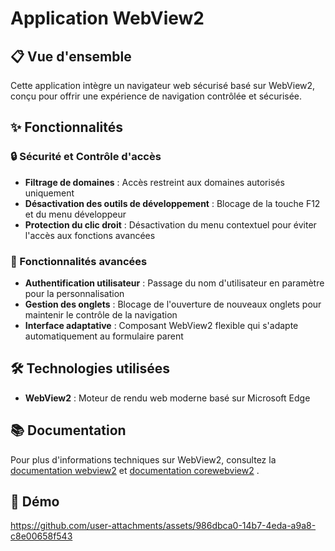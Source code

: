 # Application WebView2

## 📋 Vue d'ensemble

Cette application intègre un navigateur web sécurisé basé sur WebView2, conçu pour offrir une expérience de navigation contrôlée et sécurisée.

## ✨ Fonctionnalités

### 🔒 Sécurité et Contrôle d'accès
- **Filtrage de domaines** : Accès restreint aux domaines autorisés uniquement
- **Désactivation des outils de développement** : Blocage de la touche F12 et du menu développeur
- **Protection du clic droit** : Désactivation du menu contextuel pour éviter l'accès aux fonctions avancées

### 🚀 Fonctionnalités avancées
- **Authentification utilisateur** : Passage du nom d'utilisateur en paramètre pour la personnalisation
- **Gestion des onglets** : Blocage de l'ouverture de nouveaux onglets pour maintenir le contrôle de la navigation
- **Interface adaptative** : Composant WebView2 flexible qui s'adapte automatiquement au formulaire parent

## 🛠️ Technologies utilisées

- **WebView2** : Moteur de rendu web moderne basé sur Microsoft Edge

## 📚 Documentation

Pour plus d'informations techniques sur WebView2, consultez la [documentation webview2](https://docs.microsoft.com/en-us/microsoft-edge/webview2/) et [documentation corewebview2](https://learn.microsoft.com/en-us/dotnet/api/microsoft.web.webview2.core.corewebview2?view=webview2-dotnet-1.0.3240.44) .

## 🎯 Démo

https://github.com/user-attachments/assets/986dbca0-14b7-4eda-a9a8-c8e00658f543

